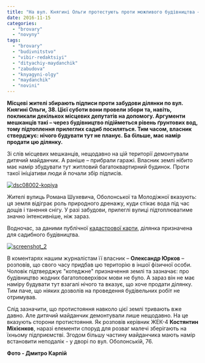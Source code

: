 ```yaml
---
title: "На вул. Княгині Ольги протестують проти можливого будівництва – ФОТО"
date: 2016-11-15
categories: 
  - "brovary"
  - "novyny"
tags: 
  - "brovary"
  - "budivnitstvo"
  - "vibir-redaktsiyi"
  - "dityachiy-maydanchik"
  - "zabudova"
  - "knyagyni-olgy"
  - "maydanchik"
  - "novini"
---
```


**Місцеві жителі збирають підписи проти забудови ділянки по вул. Княгині Ольги, 38. Цієї суботи вони провели збори та, навіть, покликали декількох місцевих депутатів на допомогу. Аргументи мешканців такі – через будівництво підійметься рівень ґрунтових вод, тому підтоплення прилеглих садиб посиляться. Тим часом, власник стверджує: нічого будувати тут не планує. Ба більше, має намір продати цю ділянку.**

Зі слів місцевих мешканців, нещодавно на цій території демонтували дитячий майданчик. А раніше – прибрали гаражі. Власник землі нібито має намір збудувати тут житловий багатоквартирний будинок. Проти такої ініціативи люди й почали збір підписів.

[![dsc08002-kopiya](https://mpz.brovary.org/wp-content/uploads/2016/11/DSC08002-Kopiya.jpg)](https://mpz.brovary.org/wp-content/uploads/2016/11/DSC08002-Kopiya.jpg)

Жителі вулиць Романа Шухевича, Оболонської та Молодіжної вказують: ця земля відіграє роль природного дренажу, куди стікає вода під час дощів і танення снігу. У разі забудови, прилеглі вулиці підтоплюватиме значно інтенсивніше, ніж зараз.

Водночас, за даними публічної [кадастрової карти](http://map.land.gov.ua/kadastrova-karta), ділянка призначена для садибного будівництва.

[![screenshot_2](https://mpz.brovary.org/wp-content/uploads/2016/11/Screenshot_2.jpg)](https://mpz.brovary.org/wp-content/uploads/2016/11/Screenshot_2.jpg)

В коментарях нашим журналістам її власник – **Олександр Юрков** – розповів, що свого часу придбав цю територію в іншої фізичної особи. Чоловік підтверджує "котеджне" призначення землі та зазначає: про будівництво жодних багатоповерхівок мови не було. А зараз він не має наміру будувати тут взагалі нічого та вказує, що хоче продати ділянку. Тим паче, що ніяких дозволів на проведення будівельних робіт не отримував.

Слід зазначити, що протистояння навколо цієї землі тривають вже давно. Але дитячий майданчик демонтували лише нещодавно. На це вказують сторони протистояння. Як розповів керівник ЖЕК-4 **Костянтин Міхієнков**, наразі елементи споруд для розваг малечі зберігають на їхньому підприємстві. Згодом більшу частину майданчика мають намір встановити неподалік - у дворі по вул. Оболонській, 76.

**Фото - Дмитро Карпій**
